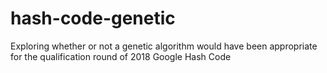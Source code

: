 # hash-code-genetic
Exploring whether or not a genetic algorithm would have been appropriate for the qualification round of 2018 Google Hash Code
